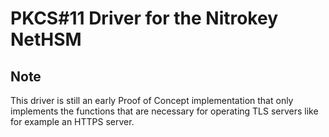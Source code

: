 # PKCS#11 Driver for the Nitrokey NetHSM

## Note

This driver is still an early Proof of Concept implementation that only
implements the functions that are necessary for operating TLS servers like for
example an HTTPS server.
